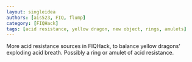 ```yaml
---
layout: singleidea
authors: [ais523, FIQ, flump]
category: [FIQHack]
tags: [acid resistance, yellow dragon, new object, rings, amulets]
---
```

More acid resistance sources in FIQHack, to balance yellow dragons' exploding acid breath. Possibly a ring or amulet of acid resistance.

